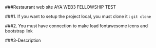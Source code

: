 ###Restaurant web site AYA WEB3 FELLOWSHIP TEST

###1. If you want to setup the project local, you must clone it :
```git clone ```

###2. You must have connection to make load fontawesome icons and bootstrap link 

###3-Description 

```This project simple restaurant landing page make the posting of a restaurant, post their menu and menu's informations. The funder team and service team of the restaurant. It let again informations about the restaurant. The visiter can fill a contact form if he want to send a mail to the restaurant. Customers can visit the site, make their commandes (add to card)

```